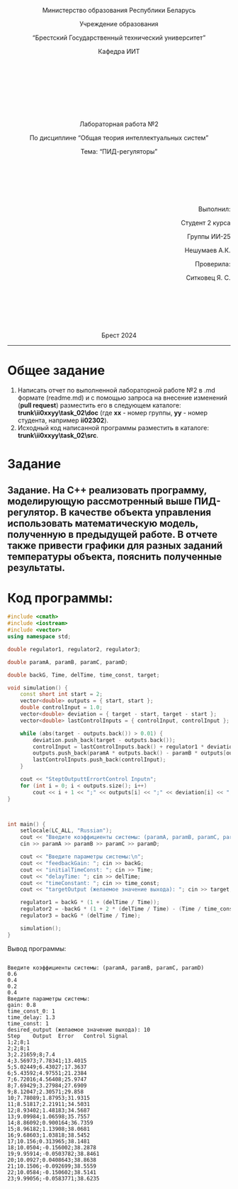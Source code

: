 <p align="center"> Министерство образования Республики Беларусь</p>
<p align="center">Учреждение образования</p>
<p align="center">“Брестский Государственный технический университет”</p>
<p align="center">Кафедра ИИТ</p>
<br><br><br><br><br><br><br>
<p align="center">Лабораторная работа №2</p>
<p align="center">По дисциплине “Общая теория интеллектуальных систем”</p>
<p align="center">Тема: “ПИД-регуляторы”</p>
<br><br><br><br><br>
<p align="right">Выполнил:</p>
<p align="right">Студент 2 курса</p>
<p align="right">Группы ИИ-25</p>
<p align="right">Нешумаев А.К.</p>
<p align="right">Проверила:</p>
<p align="right">Ситковец Я. С.</p>
<br><br><br><br><br>
<p align="center">Брест 2024</p>

---

# Общее задание #
1. Написать отчет по выполненной лабораторной работе №2 в .md формате (readme.md) и с помощью запроса на внесение изменений (**pull request**) разместить его в следующем каталоге: **trunk\ii0xxyy\task_02\doc** (где **xx** - номер группы, **yy** - номер студента, например **ii02302**).
2. Исходный код написанной программы разместить в каталоге: **trunk\ii0xxyy\task_02\src**.

# Задание #
Задание. На C++ реализовать программу, моделирующую рассмотренный выше ПИД-регулятор. В качестве объекта управления использовать математическую модель, полученную в предыдущей работе. В отчете также привести графики для разных заданий температуры объекта, пояснить полученные результаты.
---
# Код программы: #
```C++
#include <cmath>
#include <iostream>
#include <vector>
using namespace std;

double regulator1, regulator2, regulator3;

double paramA, paramB, paramC, paramD;

double backG, Time, delTime, time_const, target;

void simulation() {
    const short int start = 2;
    vector<double> outputs = { start, start };
    double controlInput = 1.0;
    vector<double> deviation = { target - start, target - start };
    vector<double> lastControlInputs = { controlInput, controlInput };

    while (abs(target - outputs.back()) > 0.01) {
        deviation.push_back(target - outputs.back());
        controlInput = lastControlInputs.back() + regulator1 * deviation.back() + regulator2 * deviation[deviation.size() - 2] + regulator3 * deviation[deviation.size() - 3];
        outputs.push_back(paramA * outputs.back() - paramB * outputs[outputs.size() - 2] + paramC * controlInput + paramD * sin(lastControlInputs.back()));
        lastControlInputs.push_back(controlInput);
    }

    cout << "SteptOutputtErrortControl Inputn";
    for (int i = 0; i < outputs.size(); i++)
        cout << i + 1 << ";" << outputs[i] << ";" << deviation[i] << ";" << lastControlInputs[i] << endl;
}



int main() {
    setlocale(LC_ALL, "Russian");
    cout << "Введите коэффициенты системы: (paramA, paramB, paramC, paramD)" << endl;
    cin >> paramA >> paramB >> paramC >> paramD;

    cout << "Введите параметры системы:\n";
    cout << "feedbackGain: "; cin >> backG;
    cout << "initialTimeConst: "; cin >> Time;
    cout << "delayTime: "; cin >> delTime;
    cout << "timeConstant: "; cin >> time_const;
    cout << "targetOutput (желаемое значение выхода): "; cin >> target;

    regulator1 = backG * (1 + (delTime / Time));
    regulator2 = -backG * (1 + 2 * (delTime / Time) - (Time / time_const));
    regulator3 = backG * (delTime / Time);

    simulation();
}
```     
Вывод программы: 
```

Введите коэффициенты системы: (paramA, paramB, paramC, paramD)
0.6
0.4
0.2
0.4
Введите параметры системы:
gain: 0.8
time_const_0: 1
time_delay: 1.3
time_const: 1
desired_output (желаемое значение выхода): 10
Step    Output  Error   Control Signal
1;2;8;1
2;2;8;1
3;2.21659;8;7.4
4;3.56973;7.78341;13.4015
5;5.02449;6.43027;17.3637
6;5.43592;4.97551;21.2384
7;6.72016;4.56408;25.9747
8;7.69429;3.27984;27.6909
9;8.12047;2.30571;29.858
10;7.78089;1.87953;31.9315
11;8.51817;2.21911;34.5031
12;8.93402;1.48183;34.5687
13;9.09984;1.06598;35.7557
14;8.86092;0.900164;36.7359
15;8.96182;1.13908;38.0681
16;9.68603;1.03818;38.5452
17;10.156;0.313965;38.1481
18;10.0504;-0.156002;38.2878
19;9.95914;-0.0503782;38.8461
20;10.0927;0.0408643;38.8638
21;10.1506;-0.092699;38.5559
22;10.0584;-0.150602;38.5141
23;9.99056;-0.0583771;38.6235